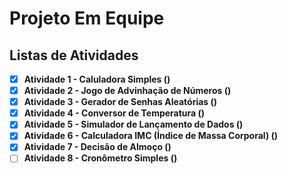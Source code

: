 # Projeto Em Equipe

## Listas de Atividades

- [x] **Atividade 1 - Caluladora Simples ()**
- [x] **Atividade 2 - Jogo de Advinhação de Números ()**
- [x] **Atividade 3 - Gerador de Senhas Aleatórias ()**
- [x] **Atividade 4 - Conversor de Temperatura ()**
- [x] **Atividade 5 - Simulador de Lançamento de Dados ()**
- [x] **Atividade 6 - Calculadora IMC (Índice de Massa Corporal) ()**
- [x] **Atividade 7 - Decisão de Almoço ()**
- [ ] **Atividade 8 - Cronômetro Simples ()**
